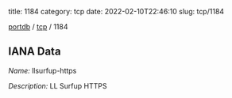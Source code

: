 title: 1184
category: tcp
date: 2022-02-10T22:46:10
slug: tcp/1184

[portdb](/) / [tcp](/category/tcp.html) / 1184


## IANA Data

_Name:_ llsurfup-https

_Description:_ LL Surfup HTTPS

